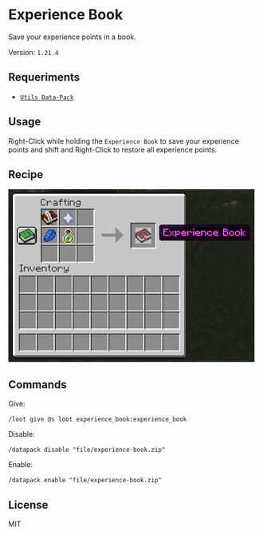# Experience Book

Save your experience points in a book.

Version: `1.21.4`

## Requeriments

- [`Utils Data-Pack`](https://modrinth.com/datapack/lullaby-utils)

## Usage

Right-Click while holding the `Experience Book` to save your experience points and shift and Right-Click to restore all experience points.

## Recipe

![recipe](https://raw.githubusercontent.com/lullaby6/experience-book-data-pack/refs/heads/main/images/recipe.png)

## Commands

Give:

```mcfunction
/loot give @s loot experience_book:experience_book
```

Disable:

```mcfunction
/datapack disable "file/experience-book.zip"
```

Enable:

```mcfunction
/datapack enable "file/experience-book.zip"
```

## License

MIT